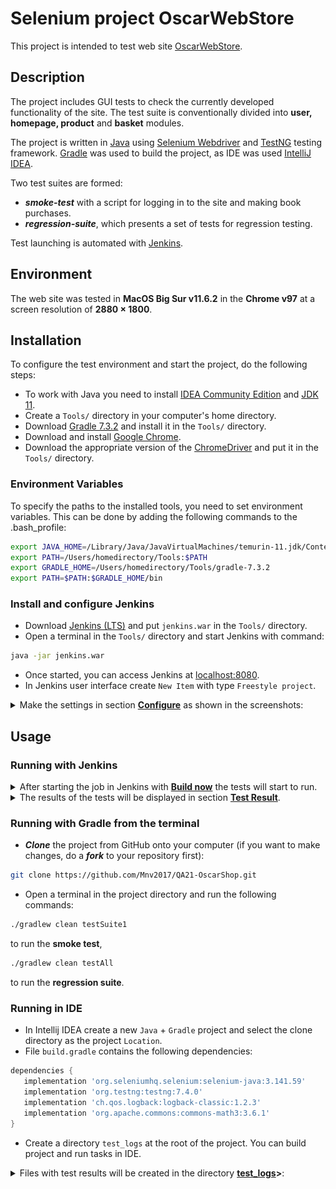 # Selenium project OscarWebStore

This project is intended to test web site [OscarWebStore][OscarWebStore].

## Description

The project includes GUI tests to check the currently developed functionality of the site. The test suite is conventionally divided into **user, homepage, product** and **basket** modules.

The project is written in [Java][Java] using [Selenium Webdriver][Selenium] and [TestNG][TestNG] testing framework.
[Gradle][Gradle] was used to build the project, as IDE was used [IntelliJ IDEA][IDE].

Two test suites are formed:
- ***smoke-test*** with a script for logging in to the site and making book purchases.
- ***regression-suite***, which presents a set of tests for regression testing.

Test launching is automated with [Jenkins][Jenkins].

## Environment

The web site was tested in **MacOS Big Sur v11.6.2** in the **Chrome v97** at a screen resolution of **2880 × 1800**.

## Installation

To configure the test environment and start the project, do the following steps:

* To work with Java you need to install [IDEA Community Edition][Idea]
  and [JDK 11][JDK].
* Create a `Tools/` directory in your computer's home directory.
* Download [Gradle 7.3.2][Gradle 7.3.2] and install it in the `Tools/` directory.
* Download and install [Google Chrome][Chrome].
* Download the appropriate version of the [ChromeDriver][ChromeDriver] and put it in the `Tools/` directory.

### Environment Variables

To specify the paths to the installed tools, you need to set environment variables.
This can be done by adding the following commands to the .bash_profile:

 ```bash
export JAVA_HOME=/Library/Java/JavaVirtualMachines/temurin-11.jdk/Contents/Home
export PATH=/Users/homedirectory/Tools:$PATH
export GRADLE_HOME=/Users/homedirectory/Tools/gradle-7.3.2
export PATH=$PATH:$GRADLE_HOME/bin
 ```
### Install and configure Jenkins

* Download [Jenkins (LTS)][Jenkins LTS] and put `jenkins.war` in the `Tools/` directory.
* Open a terminal in the `Tools/` directory and start Jenkins with command:
``` bash
java -jar jenkins.war
```
* Once started, you can access Jenkins at [localhost:8080](http://localhost:8080).
* In Jenkins user interface create `New Item` with type `Freestyle project`.

<details>
 <summary> Make the settings in section <strong><ins>Configure</ins></strong> as shown in the screenshots:</summary>
  <br/>

![Source Code Management](https://github.com/Mnv2017/QA21-OscarShop/blob/main/images/Jenkins1.png)

![Build](https://github.com/Mnv2017/QA21-OscarShop/blob/main/images/Jenkins2.png)

![Post-Build-Actions](https://github.com/Mnv2017/QA21-OscarShop/blob/main/images/Jenkins4.png)

 </details>

## Usage

### Running with Jenkins
<details>
 <summary> After starting the job in Jenkins with <strong><ins>Build now</ins></strong> the tests will start to run. </summary>
 <br/>

![Source Code Management](https://github.com/Mnv2017/QA21-OscarShop/blob/main/images/Jenkins%20Results%2013.png)

 </details>

<details>
 <summary> The results of the tests will be displayed in section <strong><ins>Test Result</ins></strong>. </summary>
 <br/>

![Source Code Management](https://github.com/Mnv2017/QA21-OscarShop/blob/main/images/JResults2-2.png)

 </details>

### Running with Gradle from the terminal

* ***Clone*** the project from GitHub onto your computer (if you want to make changes, do a ***fork*** to your repository first):
 ```bash
 git clone https://github.com/Mnv2017/QA21-OscarShop.git
 ```
* Open a terminal in the project directory and run the following commands:
```bash
./gradlew clean testSuite1
```
to run the **smoke test**,

```bash
./gradlew clean testAll
```
to run the **regression suite**.

### Running in IDE

* In Intellij IDEA create a new `Java` + `Gradle` project and select the clone directory as the project `Location`.
* File `build.gradle` contains the following dependencies:
 ```groovy
 dependencies {
    implementation 'org.seleniumhq.selenium:selenium-java:3.141.59'
    implementation 'org.testng:testng:7.4.0'
    implementation 'ch.qos.logback:logback-classic:1.2.3'
    implementation 'org.apache.commons:commons-math3:3.6.1'
}
 ```
* Create a directory `test_logs` at the root of the project. You can build project and run tasks in IDE.
 <details>
 <summary>Files with test results will be created in the directory <strong><ins>test_logs</ins>></strong>: </summary>
 <br/>

![Log-files](https://github.com/Mnv2017/QA21-OscarShop/blob/main/images/IDEA-Log.png)

 </details>


[OscarWebStore]: https://selenium1py.pythonanywhere.com/en-gb/

[Gradle]: https://gradle.org/

[Gradle 7.3.2]: https://gradle.org/releases/

[java]: https://www.java.com/en/

[Selenium]: https://www.selenium.dev/

[TestNG]: https://testng.org/doc/index.html

[Jenkins]: https://www.jenkins.io/

[Jenkins LTS]: https://www.jenkins.io/download/

[IDE]: https://www.jetbrains.com/idea/

[Idea]: https://www.jetbrains.com/idea/download/#section=mac

[JDK]: https://adoptium.net/?variant=openjdk11&jvmVariant=hotspot

[Chromedriver]: https://sites.google.com/chromium.org/driver/

[Chrome]: https://www.google.com/chrome/
